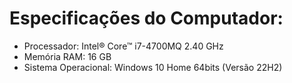 # Especificações do Computador:
* Processador: Intel® Core™ i7-4700MQ 2.40 GHz
* Memória RAM: 16 GB
* Sistema Operacional: Windows 10 Home 64bits (Versão 22H2)
